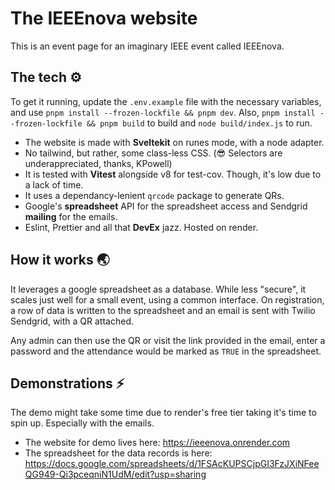 # The IEEEnova website

This is an event page for an imaginary IEEE event called IEEEnova.

## The tech ⚙

To get it running, update the `.env.example` file with the necessary variables, and use
`pnpm install --frozen-lockfile && pnpm dev`. Also, `pnpm install --frozen-lockfile && pnpm build`
to build and `node build/index.js` to run.

- The website is made with **Sveltekit** on runes mode, with a node adapter.
- No tailwind, but rather, some class-less CSS. (😎 Selectors are underappreciated, thanks, KPowell)
- It is tested with **Vitest** alongside v8 for test-cov. Though, it's low due to a lack of time.
- It uses a dependancy-lenient `qrcode` package to generate QRs.
- Google's **spreadsheet** API for the spreadsheet access and Sendgrid **mailing** for the emails.
- Eslint, Prettier and all that **DevEx** jazz. Hosted on render.

## How it works 🌏

It leverages a google spreadsheet as a database. While less "secure", it scales just well for a
small event, using a common interface. On registration, a row of data is written to the spreadsheet
and an email is sent with Twilio Sendgrid, with a QR attached.

Any admin can then use the QR or visit the link provided in the email, enter a password and the
attendance would be marked as `TRUE` in the spreadsheet.

## Demonstrations ⚡

The demo might take some time due to render's free tier taking it's time to spin up. Especially with
the emails.

- The website for demo lives here: https://ieeenova.onrender.com
- The spreadsheet for the data records is here:
  https://docs.google.com/spreadsheets/d/1FSAcKUPSCjpGI3FzJXiNFeeQG949-Qi3pceqniN1UdM/edit?usp=sharing

